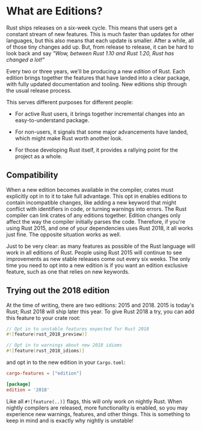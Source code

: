 # What are Editions?

Rust ships releases on a six-week cycle. This means that users get a constant
stream of new features. This is much faster than updates for other languages,
but this also means that each update is smaller.  After a while, all of those
tiny changes add up. But, from release to release, it can be hard to look back
and say *"Wow, between Rust 1.10 and Rust 1.20, Rust has changed a lot!"*

Every two or three years, we'll be producing a new *edition* of Rust. Each
edition brings together the features that have landed into a clear package, with
fully updated documentation and tooling. New editions ship through the usual
release process.

This serves different purposes for different people:

- For active Rust users, it brings together incremental changes into an
  easy-to-understand package.

- For non-users, it signals that some major advancements have landed, which
  might make Rust worth another look.

- For those developing Rust itself, it provides a rallying point for the project as a
  whole.

## Compatibility

When a new edition becomes available in the compiler, crates must explicitly opt
in to it to take full advantage. This opt in enables editions to contain
incompatible changes, like adding a new keyword that might conflict with
identifiers in code, or turning warnings into errors. The Rust compiler can link
crates of any editions together. Edition changes only affect the way the
compiler initially parses the code. Therefore, if you're using Rust 2015, and
one of your dependencies uses Rust 2018, it all works just fine. The opposite
situation works as well.

Just to be very clear: as many features as possible of the Rust language will
work in all editions of Rust. People using Rust 2015 will continue to see
improvements as new stable releases come out every six weeks. The only time you
need to opt into a new edition is if you want an edition exclusive feature, such
as one that relies on new keywords.

## Trying out the 2018 edition

At the time of writing, there are two editions: 2015 and 2018. 2015 is today's
Rust; Rust 2018 will ship later this year. To give Rust 2018 a try, you can
add this feature to your crate root:

```rust
// Opt in to unstable features expected for Rust 2018
#![feature(rust_2018_preview)]

// Opt in to warnings about new 2018 idioms
#![feature(rust_2018_idioms)]
```

and opt in to the new edition in your `Cargo.toml`:

```toml
cargo-features = ["edition"]

[package]
edition = '2018'
```

Like all `#![feature(..)]` flags, this will only work on nightly Rust.
When nightly compilers are released, more functionality is enabled,
so you may experience new warnings, features, and other things.
This is something to keep in mind and is exactly why nightly is unstable!
